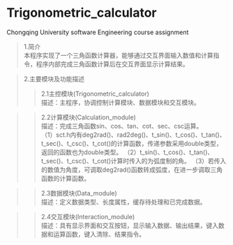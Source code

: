 # Trigonometric_calculator
Chongqing University software Engineering course assignment
>1.简介  
    本程序实现了一个三角函数计算器，能够通过交互界面输入数值和计算指令，程序内部完成三角函数计算后在交互界面显示计算结果。  

>2.主要模块及功能描述  
>>2.1主控模块(Trigonometric_calculator)  
    描述：主程序，协调控制计算模块、数据模块和交互模块。  

>>2.2计算模块(Calculation_module)  
    描述：完成三角函数sin、cos、tan、cot、sec、csc运算。  
    （1）sct.h内有deg2rad()、rad2deg()、t_sin()、t_cos()、t_tan()、t_sec()、t_csc()、t_cot()的计算函数，传递参数采用double类型，返回的函数也为double类型。
    （2）t_sin()、t_cos()、t_tan()、t_sec()、t_csc()、t_cot()计算时传入的为弧度制的角。
    （3）若传入的数值为角度，可调取deg2rad()函数转成弧度，在进一步调取三角函数的计算函数。
    
>>2.3数据模块(Data_module)  
    描述：定义数据类型、长度属性，缓存待处理和已完成数据。  

>>2.4交互模块(Interaction_module)  
    描述：具有显示界面和交互按钮，显示输入数据、输出结果，键入数据和运算函数，键入清除、结果指令。  
